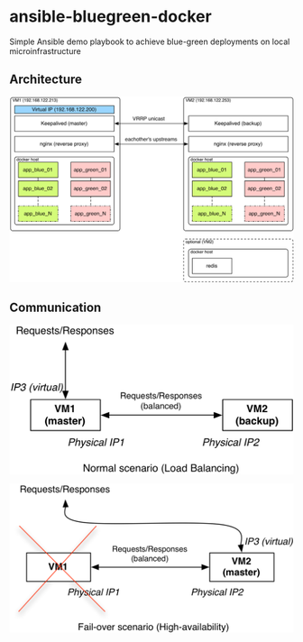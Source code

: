 # ansible-bluegreen-docker
Simple Ansible demo playbook to achieve blue-green deployments on local microinfrastructure

## Architecture
![architecture diagram](docs/architecture.png)

## Communication
![normal scenario](docs/lb-network-normal.png)

![fail-over scenario](docs/lb-network-fail.png)
